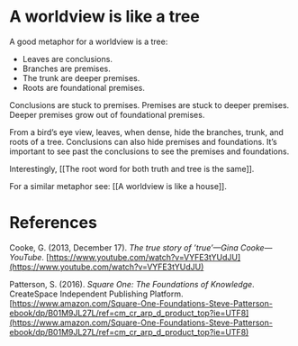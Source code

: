 # A worldview is like a tree

A good metaphor for a worldview is a tree:

- Leaves are conclusions.
- Branches are premises.
- The trunk are deeper premises.
- Roots are foundational premises.

Conclusions are stuck to premises. Premises are stuck to deeper premises. Deeper premises grow out of foundational premises.

From a bird’s eye view, leaves, when dense, hide the branches, trunk, and roots of a tree. Conclusions can also hide premises and foundations. It’s important to see past the conclusions to see the premises and foundations.

Interestingly, [[The root word for both truth and tree is the same]].

For a similar metaphor see: [[A worldview is like a house]].

# References

Cooke, G. (2013, December 17). *The true story of ’true’—Gina Cooke—YouTube*. [https://www.youtube.com/watch?v=VYFE3tYUdJU](https://www.youtube.com/watch?v=VYFE3tYUdJU)

Patterson, S. (2016). *Square One: The Foundations of Knowledge*. CreateSpace Independent Publishing Platform. [https://www.amazon.com/Square-One-Foundations-Steve-Patterson-ebook/dp/B01M9JL27L/ref=cm_cr_arp_d_product_top?ie=UTF8](https://www.amazon.com/Square-One-Foundations-Steve-Patterson-ebook/dp/B01M9JL27L/ref=cm_cr_arp_d_product_top?ie=UTF8)

